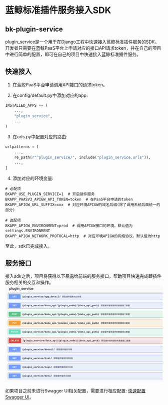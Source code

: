 # 蓝鲸标准插件服务接入SDK


## bk-plugin-service
plugin_service是一个用于在Django工程中快速接入蓝鲸标准插件服务的SDK。开发者只需要在蓝鲸PaaS平台上申请对应的接口API请求token，并在自己的项目中进行简单的配置，即可在自己的项目中快速接入蓝鲸标准插件服务。


## 快速接入

1. 在蓝鲸PaaS平台申请调用API接口的请求token。

2. 在config/default.py中添加对应的app: 
``` python
INSTALLED_APPS += (
    ...,
    "plugin_service",
    ...
)
```

3. 在urls.py中配置对应的路由:
``` python
urlpatterns = [
    ...,
    re_path(r"^plugin_service/", include("plugin_service.urls")),
    ...,
]
```

4. 添加对应的环境变量:
``` text
# 必配项
BKAPP_USE_PLUGIN_SERVICE=1  # 开启插件服务
BKAPP_PAASV3_APIGW_API_TOKEN=token  # 在PaaS平台申请的token
BKAPP_APIGW_URL_SUFFIX=xxx  # 对应环境APIGW的域名后缀(除了调用系统后面统一的部分)

# 选配项
BKAPP_APIGW_ENVIRONMENT=prod  # 调用APIGW接口的环境，默认值为settings.ENVIRONMENT
BKAPP_APIGW_NETWORK_PROTOCAL=http  # 对应环境APIGW的网络协议，默认值为http
```

至此，sdk已完成接入。

## 服务接口
接入sdk之后，项目将获得以下暴露给前端的服务接口，帮助项目快速完成跟插件服务相关的交互和操作。
![API接口列表](docs/assets/plugin_service_api.png)

如果项目之前未进行Swagger UI相关配置，需要进行相应配置: [快速配置Swagger UI](docs/openapi_config.md)。

